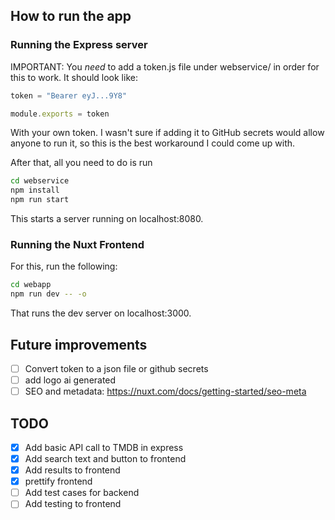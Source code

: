 ## How to run the app

### Running the Express server
IMPORTANT: You *need* to add a token.js file under webservice/ in order for this to work. It should look like:
```javascript
token = "Bearer eyJ...9Y8"

module.exports = token
```
With your own token. I wasn't sure if adding it to GitHub secrets would allow anyone to run it, so this is the best workaround I could come up with. 

After that, all you need to do is run
```bash
cd webservice
npm install
npm run start
```

This starts a server running on localhost:8080.

### Running the Nuxt Frontend
For this, run the following:
```bash
cd webapp
npm run dev -- -o
```
That runs the dev server on localhost:3000.

## Future improvements
- [ ] Convert token to a json file or github secrets
- [ ] add logo ai generated
- [ ] SEO and metadata: https://nuxt.com/docs/getting-started/seo-meta

## TODO
- [x] Add basic API call to TMDB in express
- [x] Add search text and button to frontend
- [x] Add results to frontend
- [x] prettify frontend
- [ ] Add test cases for backend
- [ ] Add testing to frontend